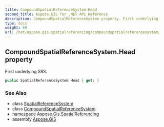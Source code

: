 ```yaml
---
title: CompoundSpatialReferenceSystem.Head
second_title: Aspose.GIS for .NET API Reference
description: CompoundSpatialReferenceSystem property. First underlying SRS
type: docs
weight: 80
url: /net/aspose.gis.spatialreferencing/compoundspatialreferencesystem/head/
---
```

## CompoundSpatialReferenceSystem.Head property

First underlying SRS.

```csharp
public SpatialReferenceSystem Head { get; }
```

### See Also

* class [SpatialReferenceSystem](../../spatialreferencesystem/)
* class [CompoundSpatialReferenceSystem](../)
* namespace [Aspose.Gis.SpatialReferencing](../../compoundspatialreferencesystem/)
* assembly [Aspose.GIS](../../../)


